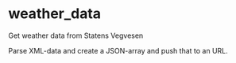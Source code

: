 # weather_data
Get weather data from Statens Vegvesen

Parse XML-data and create a JSON-array and push that to an URL.
